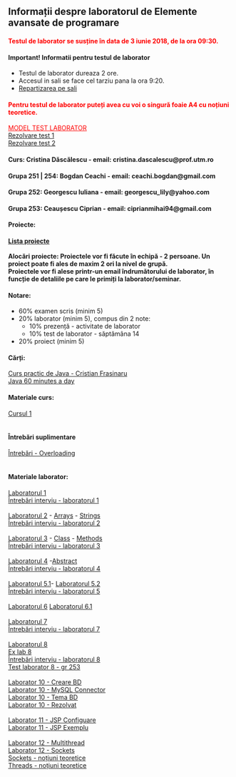 <h2>Informații despre laboratorul de Elemente avansate de programare</h2>

<h4 style="color:red">Testul de laborator se susține în data de 3 iunie 2018, de la ora 09:30.</h4>
<h4> Important! Informatii pentru testul de laborator</h4>
<ul>
  <li>Testul de laborator dureaza 2 ore. </li>
  <li>Accesul in sali se face cel tarziu pana la ora 9:20.</li>
  <li><a href="https://docs.google.com/spreadsheets/d/1gOho9ZiQTZJmKa2DmXMIfxO7dqOxOa4kiT7jkiWJ7KE/edit?usp=sharing">Repartizarea pe sali</a></li>
</ul>

<h4 style="color:red">Pentru testul de laborator puteți avea cu voi o singură foaie A4 cu noțiuni teoretice.</h4>
<a style="color:red" href="https://drive.google.com/open?id=1yslVGCmjfRJyzeIXkcGq55yXtsujLS-jGp0mIzqLSLk">MODEL TEST LABORATOR</a>
<br>
<a href="https://drive.google.com/open?id=1Fkqfb19ya-BrFGoN_MAywj9iy3wPLB-f">Rezolvare test 1</a>
<br>
<a href="https://drive.google.com/open?id=1C8Xp8l0l8-tso9gkXileezKmMTf0HgpB">Rezolvare test 2</a>

<h4>Curs: Cristina Dăscălescu - email: cristina.dascalescu@prof.utm.ro </h4>
<h4>Grupa 251 | 254: Bogdan Ceachi - email: ceachi.bogdan@gmail.com </h4>
<h4>Grupa 252: Georgescu Iuliana - email: georgescu_lily@yahoo.com</h4>
<h4>Grupa 253: Ceaușescu Ciprian - email: ciprianmihai94@gmail.com</h4>

<h4>Proiecte:<h4>
<a href="https://drive.google.com/open?id=1Kt9qCRwvrYQXA54aq1Qr8iGhAG5iEFZ3">Lista proiecte</a>
<br><br>
Alocări proiecte:
<!--<ul>
  <li><a href="https://docs.google.com/spreadsheets/d/1-VADEOCn9KbVtdPTTleFuahrjygM4Q02G4ecJIdcmzU/edit?usp=sharing">Grupa 244</a></li>
  <li><a href="https://docs.google.com/spreadsheets/d/1Lrk-NpJYTuXVvljSDTsDo5lR6m5GbdQ2Jhki1ZbAz5g/edit?usp=sharing">Grupa 251</a></li>
  <li><a href="https://docs.google.com/spreadsheets/d/1fZPUEMvQ6Zkqf2rspggAn3y6JP8PHLVOvpAPTkGjCyU/edit?usp=sharing">Grupa 252</a></li>
  <li><a href="https://docs.google.com/spreadsheets/d/1R0NdpCb95gow3MWoj1bZtzeNibHvVCqEM5sLEpSYpiY/edit?usp=sharing">Grupa 253</a></li>
  <li><a href="https://docs.google.com/spreadsheets/d/1C8TuFUU7lvrkksjVtx3eFCaDKmbf1B6HitH3vKc68CA/edit?usp=sharing">Grupa 254</a></li>
</ul>-->
Proiectele vor fi făcute în echipă - 2 persoane. Un proiect poate fi ales de maxim 2 ori la nivel de grupă.
<br>
Proiectele vor fi alese printr-un email îndrumătorului de laborator, în funcție de detaliile pe care le primiți la laborator/seminar.

<h4>Notare: </h4>
<ul>
  <li>
    60% examen scris (minim 5)
  </li>
  <li>
    20% laborator (minim 5), compus din 2 note:
    <ul>
      <li>
        10% prezență - activitate de laborator
      </li>
      <li>
        10% test de laborator - săptămâna 14 
      </li>
    </ul>
  </li>
  <li>
    20% proiect (minim 5)
  </li>
</ul>

<h4>Cărți:</h4>
<a href="https://drive.google.com/open?id=1e90JGdGEBI2KYjV_h1zl8tfnL6htdtp4">Curs practic de Java - Cristian Frasinaru</a>
<br>
<a href="https://drive.google.com/open?id=1bBPcX7WCetT50s92ZYtT2Xw75FhRGvfn">Java 60 minutes a day</a>

<h4>Materiale curs:</h4>
<a href="https://drive.google.com/open?id=1hTeXLNuxGyJ5tJCdckLU873LstKLPh5m">Cursul 1</a>
<br><br>

<h4>Întrebări suplimentare</h4>
<a href="https://docs.google.com/forms/d/e/1FAIpQLSeK3HAfmM-eBQZHCYJA4cf6jH6IviBozaJMz1KRLa-4bGaoYA/viewform?c=0&w=1">Întrebări - Overloading</a>
<br><br>

<h4>Materiale laborator:</h4>
<a href="https://drive.google.com/open?id=1apQ2RT3WcmVsAjJSTEKA53JBlI250JQs">Laboratorul 1</a>
<br>
<a href="https://drive.google.com/file/d/1wyGt_G0ryDhpljvNLXJCrE_XSXgJANVa/view?usp=sharing">Întrebări interviu - laboratorul 1</a>
<br><br>
<a href="https://drive.google.com/open?id=1PRcvXPrL8lXGqBhBOGYqmYRWss981NnX">Laboratorul 2</a> - <a href="https://drive.google.com/open?id=1WHSFLirq3Y3jwgqA_kqaGeIUe3yTI9cH">Arrays</a> - <a href="https://drive.google.com/open?id=10B_DUvsCKxq1AQlU3p3pIr8n5-540yg5">Strings</a>
<br>
<a href="https://drive.google.com/open?id=1gRUu5kzKf94eB8oG4IfL0QQfuVaNYGIb">Întrebări interviu - laboratorul 2</a>
<br><br>
<a href="https://drive.google.com/open?id=1W2CR4j25cYytzo40fCUMdWQ2FrA2YP4R">Laboratorul 3</a> - <a href="https://drive.google.com/open?id=1XwqUVF3kKf0rp5oGo8i-NHo8Gz3iXsi5">Class</a> - <a href="https://drive.google.com/open?id=1LlaXeDWNv2DiNY1J2EJ1ukWCVAGVuQai">Methods</a>
<br>
<a href="https://drive.google.com/open?id=1dqVEXp5ZSpjLPu7upMPA8ng95q7j91v-">Întrebări interviu - laboratorul 3</a>
<br><br>
<a href="https://drive.google.com/open?id=15S8mtomC8v7OlYOfuBDY7ersD2dNGnwe">Laboratorul 4</a> -<a href="https://drive.google.com/open?id=1JcbvcyznVS6VZL5oI5O_3F5d1dTAQF2Q">Abstract</a>
<br>
<a href="https://drive.google.com/open?id=1-BJd6A0l6psshNkH9rj_U1RGASFd5UZN">Întrebări interviu - laboratorul 4</a>
<br><br>
<a href="https://drive.google.com/file/d/1wD03WMG5buVi6oyLyTPD7ycvEx3naN5T/view?usp=sharing">Laboratorul 5.1</a>- <a href="https://drive.google.com/open?id=1ElYhH0FpJYV1d-GnDzTxTRLH8CzKpzYf">Laboratorul 5.2</a>
<br>
<a href="https://drive.google.com/open?id=1X0Oy6Pm2p7KBmkfpku1IBbYtLYTfbL76">Întrebări interviu - laboratorul 5</a>
<br><br>
<a href="https://drive.google.com/open?id=1FT2My9cnmdSdCg0uz0DPLuUOSFIvFUVf">Laboratorul 6</a> <a href="https://drive.google.com/open?id=1NDEIJotoj68U40m308CNttcWTQAyIWr4">Laboratorul 6.1</a>
<br><br>
<a href="https://drive.google.com/open?id=1XvdQ0vc9VPnytArzsUnfvb0q538OIyG3">Laboratorul 7</a>
<br>
<a href="https://drive.google.com/open?id=1_TftYik84xw33spUBNHRr-RbIeEF0gSf">Întrebări interviu - laboratorul 7</a>
<br><br>
<a href="https://drive.google.com/open?id=1hwULiJmD4EZpq24wcfOsEecqHt8OG92M">Laboratorul 8</a>
<br>
<a href="https://drive.google.com/open?id=1T9w-YzzULPckuA8K5fhoUbOrj7KjbdBC">Ex lab 8</a>
<br>
<a href="https://drive.google.com/open?id=1EgGWSGdmPMKGza9Uio5O0CXq2ZeXiVoF">Întrebări interviu - laboratorul 8</a>
<br>
<a href="https://drive.google.com/open?id=1veoBpvxcy9exR9h-1rXjzAG1Te6RwoXQ">Test laborator 8 - gr 253</a>
<br>
<br>
<a href="https://drive.google.com/open?id=1h9g1qFMGopzSR2aQK7oRIW9q1y09LE4m">Laborator 10 - Creare BD</a>
<br>
<a href="https://drive.google.com/open?id=1Hlrm1uAjB2GpkyfYuqJRr1OxAdh8uYva">Laborator 10 - MySQL Connector</a>
<br>
<a href="https://drive.google.com/open?id=1UHj5CP5ZE50rxpQ0lvfBU0F60J1Swq-y">Laborator 10 - Tema BD</a>
<br>
<a href="https://drive.google.com/open?id=1eR3AC4DTmOhjBoxq0_8qVmI9dHPxjL6y">Laborator 10 - Rezolvat</a>
<br>
<br>
<a href="https://drive.google.com/open?id=19kRYAjnC4CGxMt_l1dhQsSeXP597cSCi">Laborator 11 - JSP Configuare</a>
<br>
<a href="https://drive.google.com/open?id=1KLt_SWzOYVA1BHMsRBUuBOdsAhsuzAEw">Laborator 11 - JSP Exemplu</a>
<br>
<br>
<a href="https://drive.google.com/open?id=1AtBqTCf1eIPPXdZpn4B5WrROAnEtWf07">Laborator 12 - Multithread</a>
<br>
<a href="https://drive.google.com/open?id=1kwP8MDJeWD7DzRJ1CbVfLRX-REe5xjpq">Laborator 12 - Sockets</a>
<br>
<a href="https://drive.google.com/open?id=1aLjiekTQD1cxKUi2kWoSq0XzwnRlCqWV">Sockets - noțiuni teoretice</a>
<br>
<a href="https://drive.google.com/open?id=1jZnIOXAHrHWiyzaP2F8t3d2wYmeMfowh">Threads - noțiuni teoretice</a>
